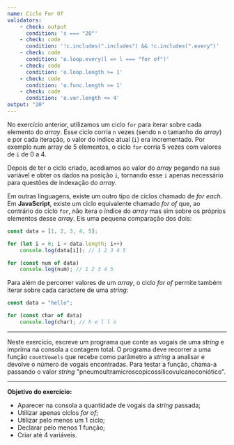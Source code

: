 ```yaml
---
name: Ciclo For Of
validators:
    - check: output
      condition: 's === "20"'
    - check: code
      condition: '!c.includes(".includes") && !c.includes(".every")'
    - check: code
      condition: 'o.loop.every(l => l === "for of")'
    - check: code
      condition: 'o.loop.length >= 1'
    - check: code
      condition: 'o.func.length >= 1'
    - check: code
      condition: 'o.var.length <= 4'
output: "20"
---
```


No exercício anterior, utilizamos um ciclo `for` para iterar sobre cada elemento do *array*. Esse ciclo corria `n` vezes (sendo `n` o tamanho do *array*) e por cada iteração, o valor do indice atual (`i`) era incrementado. Por exemplo num array de 5 elementos, o ciclo `for` corria 5 vezes com valores de `i` de 0 a 4.

Depois de ter o ciclo criado, acediamos ao valor do *array* pegando na sua variável e obter os dados na posição `i`, tornando esse `i` apenas necessário para questões de indexação do *array*.

Em outras linguagens, existe um outro tipo de ciclos chamado de *for each*. Em **JavaScript**, existe um ciclo equivalente chamado *for of* que, ao contrário do ciclo `for`, não itera o índice do *array* mas sim sobre os próprios elementos desse *array*. Eis uma pequena comparação dos dois:

```js
const data = [1, 2, 3, 4, 5];

for (let i = 0; i < data.length; i++)
    console.log(data[i]); // 1 2 3 4 5

for (const num of data)
    console.log(num); // 1 2 3 4 5
```

Para além de percorrer valores de um *array*, o ciclo *for of* permite também iterar sobre cada caractere de uma *string*:

```js
const data = "hello";

for (const char of data)
    console.log(char); // h e l l o
```

***

Neste exercício, escreve um programa que conte as vogais de uma *string* e imprima na consola a contagem total. O programa deve recorrer a uma função `countVowels` que recebe como parâmetro a *string* a analisar e devolve o número de vogais encontradas. Para testar a função, chama-a passando o valor *string* "pneumoultramicroscopicossilicovulcanoconiótico".

***

**Objetivo do exercício:**
- Aparecer na consola a quantidade de vogais da *string* passada;
- Utilizar apenas cíclos *for of*;
- Utilizar pelo menos um 1 ciclo;
- Declarar pelo menos 1 função;
- Criar até 4 variáveis.